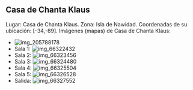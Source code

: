 ## Casa de Chanta Klaus
Lugar: Casa de Chanta Klaus.
Zona: Isla de Nawidad.
Coordenadas de su ubicación: [-34,-89].
Imágenes (mapas) de Casa de Chanta Klaus:
- ![img_205788178](https://media.discordapp.net/attachments/1115311447145193482/1115348100513550458/205788178.jpg)
- Sala 1: ![img_66322432](https://media.discordapp.net/attachments/1115311447145193482/1115363753941274724/66322432.jpg)
- Sala 2: ![img_66323456](https://media.discordapp.net/attachments/1115311447145193482/1115363755996483685/66323456.jpg)
- Sala 3: ![img_66324480](https://media.discordapp.net/attachments/1115311447145193482/1115363757690998895/66324480.jpg)
- Sala 4: ![img_66325504](https://media.discordapp.net/attachments/1115311447145193482/1115363759242879067/66325504.jpg)
- Sala 5: ![img_66326528](https://media.discordapp.net/attachments/1115311447145193482/1115363761096773733/66326528.jpg)
- Salida: ![img_66327552](https://media.discordapp.net/attachments/1115311447145193482/1115363764489965569/66327552.jpg)